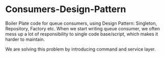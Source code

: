 # Consumers-Design-Pattern
Boiler Plate code for queue consumers, using Design Pattern: Singleton, Repository, Factory etc.
When we start writing queue consumer, we often mess up a lot of responsibility to single code base/script, which makes it harder
to maintain.

We are solving this problem by introducing command and service layer.

